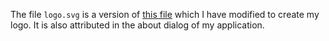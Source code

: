 The file `logo.svg` is a version of [this file](https://www.flaticon.com/free-icon/audiobook_1861441) which I have modified to create my logo. It is also attributed in the about dialog of my application.
